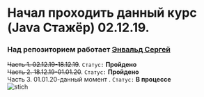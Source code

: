 Начал проходить данный курс (Java Стажёр) 02.12.19.<br>
===
### Над репозиторием работает  [Энвальд Сергей](https://vk.com/x1ebyshk) <br>

~~Часть 1. 02.12.19-18.12.19~~. `Статус:` **Пройдено**<br>
~~Часть 2. 18.12.19-01.01.20~~. `Статус:` **Пройдено**<br>
Часть 3. 01.01.20-данный момент . `Статус:` **В процессе**<br>
![stich](https://user-images.githubusercontent.com/58714033/71864488-f3ef3780-3110-11ea-8c5d-e3f8190741c5.png)
